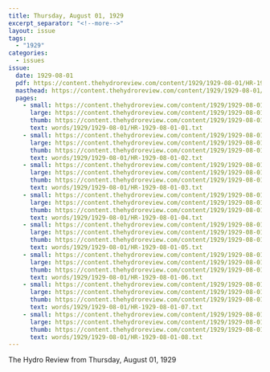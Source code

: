```yaml
---
title: Thursday, August 01, 1929
excerpt_separator: "<!--more-->"
layout: issue
tags:
  - "1929"
categories:
  - issues
issue:
  date: 1929-08-01
  pdf: https://content.thehydroreview.com/content/1929/1929-08-01/HR-1929-08-01.pdf
  masthead: https://content.thehydroreview.com/content/1929/1929-08-01/masthead/HR-1929-08-01.jpg
  pages:
    - small: https://content.thehydroreview.com/content/1929/1929-08-01/small/HR-1929-08-01-01.jpg
      large: https://content.thehydroreview.com/content/1929/1929-08-01/large/HR-1929-08-01-01.jpg
      thumb: https://content.thehydroreview.com/content/1929/1929-08-01/thumbnails/HR-1929-08-01-01.jpg
      text: words/1929/1929-08-01/HR-1929-08-01-01.txt
    - small: https://content.thehydroreview.com/content/1929/1929-08-01/small/HR-1929-08-01-02.jpg
      large: https://content.thehydroreview.com/content/1929/1929-08-01/large/HR-1929-08-01-02.jpg
      thumb: https://content.thehydroreview.com/content/1929/1929-08-01/thumbnails/HR-1929-08-01-02.jpg
      text: words/1929/1929-08-01/HR-1929-08-01-02.txt
    - small: https://content.thehydroreview.com/content/1929/1929-08-01/small/HR-1929-08-01-03.jpg
      large: https://content.thehydroreview.com/content/1929/1929-08-01/large/HR-1929-08-01-03.jpg
      thumb: https://content.thehydroreview.com/content/1929/1929-08-01/thumbnails/HR-1929-08-01-03.jpg
      text: words/1929/1929-08-01/HR-1929-08-01-03.txt
    - small: https://content.thehydroreview.com/content/1929/1929-08-01/small/HR-1929-08-01-04.jpg
      large: https://content.thehydroreview.com/content/1929/1929-08-01/large/HR-1929-08-01-04.jpg
      thumb: https://content.thehydroreview.com/content/1929/1929-08-01/thumbnails/HR-1929-08-01-04.jpg
      text: words/1929/1929-08-01/HR-1929-08-01-04.txt
    - small: https://content.thehydroreview.com/content/1929/1929-08-01/small/HR-1929-08-01-05.jpg
      large: https://content.thehydroreview.com/content/1929/1929-08-01/large/HR-1929-08-01-05.jpg
      thumb: https://content.thehydroreview.com/content/1929/1929-08-01/thumbnails/HR-1929-08-01-05.jpg
      text: words/1929/1929-08-01/HR-1929-08-01-05.txt
    - small: https://content.thehydroreview.com/content/1929/1929-08-01/small/HR-1929-08-01-06.jpg
      large: https://content.thehydroreview.com/content/1929/1929-08-01/large/HR-1929-08-01-06.jpg
      thumb: https://content.thehydroreview.com/content/1929/1929-08-01/thumbnails/HR-1929-08-01-06.jpg
      text: words/1929/1929-08-01/HR-1929-08-01-06.txt
    - small: https://content.thehydroreview.com/content/1929/1929-08-01/small/HR-1929-08-01-07.jpg
      large: https://content.thehydroreview.com/content/1929/1929-08-01/large/HR-1929-08-01-07.jpg
      thumb: https://content.thehydroreview.com/content/1929/1929-08-01/thumbnails/HR-1929-08-01-07.jpg
      text: words/1929/1929-08-01/HR-1929-08-01-07.txt
    - small: https://content.thehydroreview.com/content/1929/1929-08-01/small/HR-1929-08-01-08.jpg
      large: https://content.thehydroreview.com/content/1929/1929-08-01/large/HR-1929-08-01-08.jpg
      thumb: https://content.thehydroreview.com/content/1929/1929-08-01/thumbnails/HR-1929-08-01-08.jpg
      text: words/1929/1929-08-01/HR-1929-08-01-08.txt
---
```


The Hydro Review from Thursday, August 01, 1929

<!--more-->


